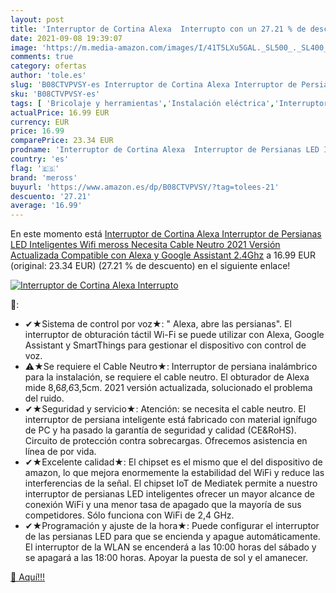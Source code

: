 ```yaml
---
layout: post
title: 'Interruptor de Cortina Alexa  Interrupto con un 27.21 % de descuento'
date: 2021-09-08 19:39:07
image: 'https://m.media-amazon.com/images/I/41T5LXu5GAL._SL500_._SL400_.jpg'
comments: true
category: ofertas
author: 'tole.es'
slug: 'B08CTVPVSY-es Interruptor de Cortina Alexa Interruptor de Persianas LED...'
sku: 'B08CTVPVSY-es'
tags: [ 'Bricolaje y herramientas','Instalación eléctrica','Interruptores de persianas y puertas automáticas','Interruptores y reguladores de luz','alexa','meross', ]
actualPrice: 16.99 EUR
currency: EUR
price: 16.99
comparePrice: 23.34 EUR
prodname: 'Interruptor de Cortina Alexa  Interruptor de Persianas LED Inteligentes Wifi meross  Necesita Cable Neutro  2021 Versión Actualizada  Compatible con Alexa y Google Assistant  2.4Ghz'
country: 'es'
flag: '🇪🇸'
brand: 'meross'
buyurl: 'https://www.amazon.es/dp/B08CTVPVSY/?tag=tolees-21'
descuento: '27.21'
average: '16.99'
---
```


En este momento está [Interruptor de Cortina Alexa  Interruptor de Persianas LED Inteligentes Wifi meross  Necesita Cable Neutro  2021 Versión Actualizada  Compatible con Alexa y Google Assistant  2.4Ghz](https://www.amazon.es/dp/B08CTVPVSY/?tag=tolees-21) a 16.99 EUR (original: 23.34 EUR) (27.21 %  de descuento) en el siguiente enlace!

[![Interruptor de Cortina Alexa  Interrupto](https://m.media-amazon.com/images/I/41T5LXu5GAL._SL500_._SL400_.jpg)](https://www.amazon.es/dp/B08CTVPVSY/?tag=tolees-21)

🔎:

- ✔★Sistema de control por voz★: " Alexa, abre las persianas". El interruptor de obturación táctil Wi-Fi se puede utilizar con Alexa, Google Assistant y SmartThings para gestionar el dispositivo con control de voz.
- ⚠️★Se requiere el Cable Neutro★: Interruptor de persiana inalámbrico para la instalación, se requiere el cable neutro. El obturador de Alexa mide 8,6*8,6*3,5cm. 2021 versión actualizada, solucionado el problema del ruido.
- ✔★Seguridad y servicio★: Atención: se necesita el cable neutro. El interruptor de persiana inteligente está fabricado con material ignífugo de PC y ha pasado la garantía de seguridad y calidad (CE&RoHS). Circuito de protección contra sobrecargas. Ofrecemos asistencia en línea de por vida.
- ✔★Excelente calidad★: El chipset es el mismo que el del dispositivo de amazon, lo que mejora enormemente la estabilidad del WiFi y reduce las interferencias de la señal. El chipset IoT de Mediatek permite a nuestro interruptor de persianas LED inteligentes ofrecer un mayor alcance de conexión WiFi y una menor tasa de apagado que la mayoría de sus competidores. Sólo funciona con WiFi de 2,4 GHz.
- ✔★Programación y ajuste de la hora★: Puede configurar el interruptor de las persianas LED para que se encienda y apague automáticamente. El interruptor de la WLAN se encenderá a las 10:00 horas del sábado y se apagará a las 18:00 horas. Apoyar la puesta de sol y el amanecer.

[🛒 Aquí!!!](https://www.amazon.es/dp/B08CTVPVSY/?tag=tolees-21)
